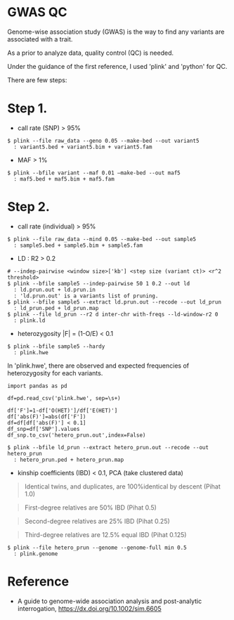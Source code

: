 # GWAS QC
Genome-wise association study (GWAS) is the way to find any variants are associated with a trait.

As a prior to analyze data, quality control (QC) is needed.

Under the guidance of the first reference, I used 'plink' and 'python' for QC.

There are few steps:

# Step 1.
- call rate (SNP) > 95%
```
$ plink --file raw_data --geno 0.05 --make-bed --out variant5
  : variant5.bed + variant5.bim + variant5.fam
```
- MAF > 1%
```
$ plink --bfile variant --maf 0.01 –make-bed --out maf5
  : maf5.bed + maf5.bim + maf5.fam
```

# Step 2.
- call rate (individual) > 95%
```
$ plink --file raw_data --mind 0.05 --make-bed --out sample5
  : sample5.bed + sample5.bim + sample5.fam
```
- LD : R2 > 0.2
```
# --indep-pairwise <window size>['kb'] <step size (variant ct)> <r^2 threshold>
$ plink --bfile sample5 --indep-pairwise 50 1 0.2 --out ld
  : ld.prun.out + ld.prun.in
  : 'ld.prun.out' is a variants list of pruning.
$ plink --bfile sample5 --extract ld.prun.out --recode --out ld_prun
  : ld_prun.ped + ld_prun.map
$ plink --file ld_prun --r2 d inter-chr with-freqs --ld-window-r2 0
  : plink.ld
```
- heterozygosity |F| = (1-O/E) < 0.1
```
$ plink --bfile sample5 --hardy
  : plink.hwe
```
In 'plink.hwe', there are observed and expected frequencies of heterozygosity for each variants.
```
import pandas as pd

df=pd.read_csv('plink.hwe', sep=\s+)

df['F']=1-df['O(HET)']/df['E(HET)']
df['abs(F)']=abs(df['F'])
df=df[df['abs(F)'] < 0.1]
df_snp=df['SNP'].values
df_snp.to_csv('hetero_prun.out',index=False)
```
```
$ plink --bfile ld_prun --extract hetero_prun.out --recode --out hetero_prun
  : hetero_prun.ped + hetero_prun.map
```
- kinship coefficients (IBD) < 0.1, PCA (take clustered data)

> Identical twins, and duplicates, are 100%identical by descent (Pihat 1.0)

> First-degree relatives are 50% IBD (Pihat 0.5)

> Second-degree relatives are 25% IBD (Pihat 0.25)

> Third-degree relatives are 12.5% equal IBD (Pihat 0.125)

```
$ plink --file hetero_prun --genome --genome-full min 0.5
  : plink.genome
```



# Reference
- A guide to genome-wide association analysis and post-analytic interrogation, <https://dx.doi.org/10.1002/sim.6605>
